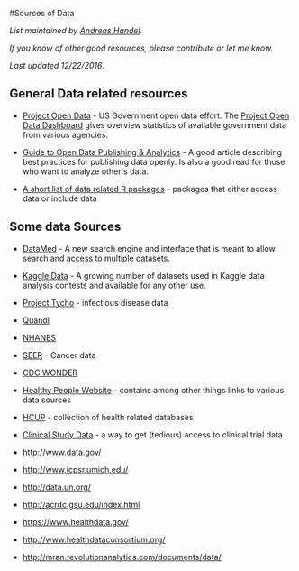 #Sources of Data 

*List maintained by [Andreas Handel](http://handelgroup.uga.edu/).*

*If you know of other good resources, please contribute or let me know.*

*Last updated 12/22/2016.*



## General Data related resources

* [Project Open Data](https://project-open-data.cio.gov/) - US Government open data effort. The [Project Open Data Dashboard](https://labs.data.gov/dashboard/offices) gives overview statistics of available government data from various agencies.

* [Guide to Open Data Publishing & Analytics](http://blog.kaggle.com/2016/10/21/a-guide-to-open-data-publishing-analytics/) - A good article describing best practices for publishing data openly. Is also a good read for those who want to analyze other's data.

* [A short list of data related R packages](https://rviews.rstudio.com/2017/11/01/r-data-packages/) - packages that either access data or include data

## Some data Sources

* [DataMed](https://datamed.org) - A new search engine and interface that is meant to allow search and access to multiple datasets.

* [Kaggle Data](https://www.kaggle.com/datasets) - A growing number of datasets used in Kaggle data analysis contests and available for any other use.

*  [Project Tycho](https://www.tycho.pitt.edu/) - infectious disease data

* [Quandl](http://www.quandl.com)

* [NHANES](http://www.cdc.gov/nchs/nhanes.htm)

* [SEER](http://seer.cancer.gov/) - Cancer data

* [CDC WONDER](http://wonder.cdc.gov/)

* [Healthy People Website](https://www.healthypeople.gov/) - contains among other things links to various data sources

* [HCUP](http://www.hcup-us.ahrq.gov)  - collection of health related databases

* [Clinical Study Data](clinicalstudydatarequest.com) - a way to get (tedious) access to clinical trial data

-   <http://www.data.gov/>

-   http://www.icpsr.umich.edu/

-   <http://data.un.org/>

-   http://acrdc.gsu.edu/index.html

-   <https://www.healthdata.gov/>

-   <http://www.healthdataconsortium.org/>

-   <http://mran.revolutionanalytics.com/documents/data/>



